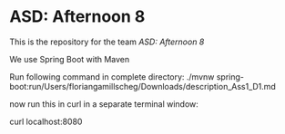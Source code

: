 # ASD: Afternoon 8

This is the repository for the team *ASD: Afternoon 8*



We use Spring Boot with Maven


Run following command in complete directory:
./mvnw spring-boot:run/Users/floriangamillscheg/Downloads/description_Ass1_D1.md



now run this in curl in a separate terminal window:

curl localhost:8080




